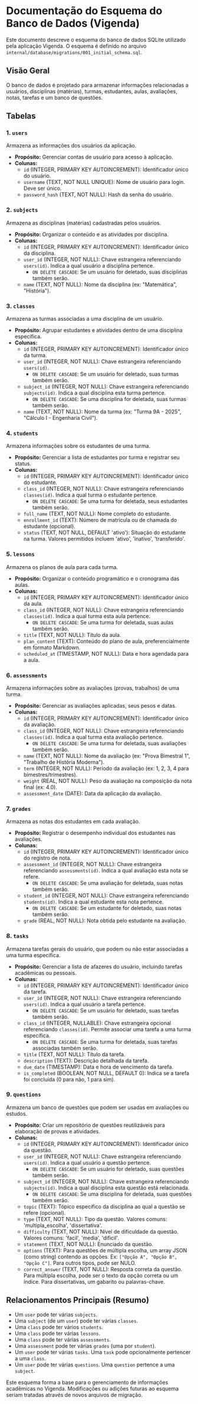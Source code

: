 # Documentação do Esquema do Banco de Dados (Vigenda)

Este documento descreve o esquema do banco de dados SQLite utilizado pela aplicação Vigenda. O esquema é definido no arquivo `internal/database/migrations/001_initial_schema.sql`.

## Visão Geral

O banco de dados é projetado para armazenar informações relacionadas a usuários, disciplinas (matérias), turmas, estudantes, aulas, avaliações, notas, tarefas e um banco de questões.

## Tabelas

### 1. `users`

Armazena as informações dos usuários da aplicação.

-   **Propósito:** Gerenciar contas de usuário para acesso à aplicação.
-   **Colunas:**
    -   `id` (INTEGER, PRIMARY KEY AUTOINCREMENT): Identificador único do usuário.
    -   `username` (TEXT, NOT NULL UNIQUE): Nome de usuário para login. Deve ser único.
    -   `password_hash` (TEXT, NOT NULL): Hash da senha do usuário.

### 2. `subjects`

Armazena as disciplinas (matérias) cadastradas pelos usuários.

-   **Propósito:** Organizar o conteúdo e as atividades por disciplina.
-   **Colunas:**
    -   `id` (INTEGER, PRIMARY KEY AUTOINCREMENT): Identificador único da disciplina.
    -   `user_id` (INTEGER, NOT NULL): Chave estrangeira referenciando `users(id)`. Indica a qual usuário a disciplina pertence.
        -   `ON DELETE CASCADE`: Se um usuário for deletado, suas disciplinas também serão.
    -   `name` (TEXT, NOT NULL): Nome da disciplina (ex: "Matemática", "História").

### 3. `classes`

Armazena as turmas associadas a uma disciplina de um usuário.

-   **Propósito:** Agrupar estudantes e atividades dentro de uma disciplina específica.
-   **Colunas:**
    -   `id` (INTEGER, PRIMARY KEY AUTOINCREMENT): Identificador único da turma.
    -   `user_id` (INTEGER, NOT NULL): Chave estrangeira referenciando `users(id)`.
        -   `ON DELETE CASCADE`: Se um usuário for deletado, suas turmas também serão.
    -   `subject_id` (INTEGER, NOT NULL): Chave estrangeira referenciando `subjects(id)`. Indica a qual disciplina esta turma pertence.
        -   `ON DELETE CASCADE`: Se uma disciplina for deletada, suas turmas também serão.
    -   `name` (TEXT, NOT NULL): Nome da turma (ex: "Turma 9A - 2025", "Cálculo I - Engenharia Civil").

### 4. `students`

Armazena informações sobre os estudantes de uma turma.

-   **Propósito:** Gerenciar a lista de estudantes por turma e registrar seu status.
-   **Colunas:**
    -   `id` (INTEGER, PRIMARY KEY AUTOINCREMENT): Identificador único do estudante.
    -   `class_id` (INTEGER, NOT NULL): Chave estrangeira referenciando `classes(id)`. Indica a qual turma o estudante pertence.
        -   `ON DELETE CASCADE`: Se uma turma for deletada, seus estudantes também serão.
    -   `full_name` (TEXT, NOT NULL): Nome completo do estudante.
    -   `enrollment_id` (TEXT): Número de matrícula ou de chamada do estudante (opcional).
    -   `status` (TEXT, NOT NULL, DEFAULT 'ativo'): Situação do estudante na turma. Valores permitidos incluem 'ativo', 'inativo', 'transferido'.

### 5. `lessons`

Armazena os planos de aula para cada turma.

-   **Propósito:** Organizar o conteúdo programático e o cronograma das aulas.
-   **Colunas:**
    -   `id` (INTEGER, PRIMARY KEY AUTOINCREMENT): Identificador único da aula.
    -   `class_id` (INTEGER, NOT NULL): Chave estrangeira referenciando `classes(id)`. Indica a qual turma esta aula pertence.
        -   `ON DELETE CASCADE`: Se uma turma for deletada, suas aulas também serão.
    -   `title` (TEXT, NOT NULL): Título da aula.
    -   `plan_content` (TEXT): Conteúdo do plano de aula, preferencialmente em formato Markdown.
    -   `scheduled_at` (TIMESTAMP, NOT NULL): Data e hora agendada para a aula.

### 6. `assessments`

Armazena informações sobre as avaliações (provas, trabalhos) de uma turma.

-   **Propósito:** Gerenciar as avaliações aplicadas, seus pesos e datas.
-   **Colunas:**
    -   `id` (INTEGER, PRIMARY KEY AUTOINCREMENT): Identificador único da avaliação.
    -   `class_id` (INTEGER, NOT NULL): Chave estrangeira referenciando `classes(id)`. Indica a qual turma esta avaliação pertence.
        -   `ON DELETE CASCADE`: Se uma turma for deletada, suas avaliações também serão.
    -   `name` (TEXT, NOT NULL): Nome da avaliação (ex: "Prova Bimestral 1", "Trabalho de História Moderna").
    -   `term` (INTEGER, NOT NULL): Período da avaliação (ex: 1, 2, 3, 4 para bimestres/trimestres).
    -   `weight` (REAL, NOT NULL): Peso da avaliação na composição da nota final (ex: 4.0).
    -   `assessment_date` (DATE): Data da aplicação da avaliação.

### 7. `grades`

Armazena as notas dos estudantes em cada avaliação.

-   **Propósito:** Registrar o desempenho individual dos estudantes nas avaliações.
-   **Colunas:**
    -   `id` (INTEGER, PRIMARY KEY AUTOINCREMENT): Identificador único do registro de nota.
    -   `assessment_id` (INTEGER, NOT NULL): Chave estrangeira referenciando `assessments(id)`. Indica a qual avaliação esta nota se refere.
        -   `ON DELETE CASCADE`: Se uma avaliação for deletada, suas notas também serão.
    -   `student_id` (INTEGER, NOT NULL): Chave estrangeira referenciando `students(id)`. Indica a qual estudante esta nota pertence.
        -   `ON DELETE CASCADE`: Se um estudante for deletado, suas notas também serão.
    -   `grade` (REAL, NOT NULL): Nota obtida pelo estudante na avaliação.

### 8. `tasks`

Armazena tarefas gerais do usuário, que podem ou não estar associadas a uma turma específica.

-   **Propósito:** Gerenciar a lista de afazeres do usuário, incluindo tarefas acadêmicas ou pessoais.
-   **Colunas:**
    -   `id` (INTEGER, PRIMARY KEY AUTOINCREMENT): Identificador único da tarefa.
    -   `user_id` (INTEGER, NOT NULL): Chave estrangeira referenciando `users(id)`. Indica a qual usuário a tarefa pertence.
        -   `ON DELETE CASCADE`: Se um usuário for deletado, suas tarefas também serão.
    -   `class_id` (INTEGER, NULLABLE): Chave estrangeira opcional referenciando `classes(id)`. Permite associar uma tarefa a uma turma específica.
        -   `ON DELETE CASCADE`: Se uma turma for deletada, suas tarefas associadas também serão.
    -   `title` (TEXT, NOT NULL): Título da tarefa.
    -   `description` (TEXT): Descrição detalhada da tarefa.
    -   `due_date` (TIMESTAMP): Data e hora de vencimento da tarefa.
    -   `is_completed` (BOOLEAN, NOT NULL, DEFAULT 0): Indica se a tarefa foi concluída (0 para não, 1 para sim).

### 9. `questions`

Armazena um banco de questões que podem ser usadas em avaliações ou estudos.

-   **Propósito:** Criar um repositório de questões reutilizáveis para elaboração de provas e atividades.
-   **Colunas:**
    -   `id` (INTEGER, PRIMARY KEY AUTOINCREMENT): Identificador único da questão.
    -   `user_id` (INTEGER, NOT NULL): Chave estrangeira referenciando `users(id)`. Indica a qual usuário a questão pertence.
        -   `ON DELETE CASCADE`: Se um usuário for deletado, suas questões também serão.
    -   `subject_id` (INTEGER, NOT NULL): Chave estrangeira referenciando `subjects(id)`. Indica a qual disciplina esta questão está relacionada.
        -   `ON DELETE CASCADE`: Se uma disciplina for deletada, suas questões também serão.
    -   `topic` (TEXT): Tópico específico da disciplina ao qual a questão se refere (opcional).
    -   `type` (TEXT, NOT NULL): Tipo da questão. Valores comuns: 'multipla_escolha', 'dissertativa'.
    -   `difficulty` (TEXT, NOT NULL): Nível de dificuldade da questão. Valores comuns: 'facil', 'media', 'dificil'.
    -   `statement` (TEXT, NOT NULL): Enunciado da questão.
    -   `options` (TEXT): Para questões de múltipla escolha, um array JSON (como string) contendo as opções. Ex: `["Opção A", "Opção B", "Opção C"]`. Para outros tipos, pode ser NULO.
    -   `correct_answer` (TEXT, NOT NULL): Resposta correta da questão. Para múltipla escolha, pode ser o texto da opção correta ou um índice. Para dissertativas, um gabarito ou palavras-chave.

## Relacionamentos Principais (Resumo)

-   Um `user` pode ter várias `subjects`.
-   Uma `subject` (de um `user`) pode ter várias `classes`.
-   Uma `class` pode ter vários `students`.
-   Uma `class` pode ter várias `lessons`.
-   Uma `class` pode ter várias `assessments`.
-   Uma `assessment` pode ter várias `grades` (uma por `student`).
-   Um `user` pode ter várias `tasks`. Uma `task` pode opcionalmente pertencer a uma `class`.
-   Um `user` pode ter várias `questions`. Uma `question` pertence a uma `subject`.

Este esquema forma a base para o gerenciamento de informações acadêmicas no Vigenda. Modificações ou adições futuras ao esquema seriam tratadas através de novos arquivos de migração.
